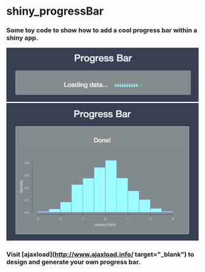 # shiny_progressBar
### Some toy code to show how to add a cool progress bar within a shiny app.
![alt tag](https://github.com/fredcommo/shiny_progressBar/blob/master/screenshots/progressbar.png)
![alt tag](https://github.com/fredcommo/shiny_progressBar/blob/master/screenshots/done.png)

### Visit [ajaxload](http://www.ajaxload.info/ target="_blank") to design and generate your own progress bar.
